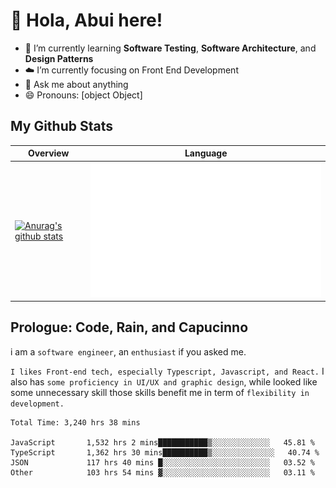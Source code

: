 # 👋 Hola, Abui here!

- 🌱 I’m currently learning **Software Testing**, **Software Architecture**, and **Design Patterns**
- ☁️ I’m currently focusing on Front End Development
- 💬 Ask me about anything
- 😄 Pronouns: [object Object]

## My Github Stats

| Overview | Language |
| --- | --- |
|[![Anurag's github stats](https://github-readme-stats.vercel.app/api?username=abui-am&count_private=true)](https://github.com/anuraghazra/github-readme-stats)|![Language](https://raw.githubusercontent.com/abui-am/stats/c6455f656dfce7acd3951e5ec5b25d72af0b2ee3/generated/languages.svg)|

## Prologue: Code, Rain, and Capucinno
i am a `software engineer`, an `enthusiast` if you asked me. 

`I likes Front-end tech, especially Typescript, Javascript, and React.` I also has `some proficiency in UI/UX and graphic design`, while looked like some unnecessary skill those skills benefit me in term of `flexibility in development.`


<!--START_SECTION:waka-->

```text
Total Time: 3,240 hrs 38 mins

JavaScript       1,532 hrs 2 mins███████████▒░░░░░░░░░░░░░   45.81 %
TypeScript       1,362 hrs 30 mins██████████▒░░░░░░░░░░░░░░   40.74 %
JSON             117 hrs 40 mins █░░░░░░░░░░░░░░░░░░░░░░░░   03.52 %
Other            103 hrs 54 mins ▓░░░░░░░░░░░░░░░░░░░░░░░░   03.11 %
```

<!--END_SECTION:waka-->
